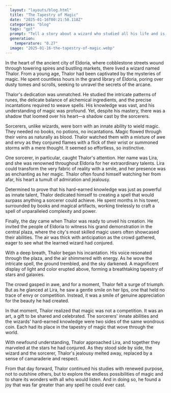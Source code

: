 ```yaml
---
  layout: "layouts/blog.html"
  title: "The Tapestry of Magic"
  date: "2025-01-16T00:21:50.118Z"
  categories: "blog"
  tags: "gpt"
  prompt: "Tell a story about a wizard who studied all his life and is very jealous of sorcerers who can easily do magic without the need to comprehend it."
  generation: 
    temperature: "0.27"
  image: "2025-01-16-the-tapestry-of-magic.webp"
---
```

In the heart of the ancient city of Eldoria, where cobblestone streets wound through towering spires and bustling markets, there lived a wizard named Thalor. From a young age, Thalor had been captivated by the mysteries of magic. He spent countless hours in the grand library of Eldoria, poring over dusty tomes and scrolls, seeking to unravel the secrets of the arcane.

Thalor's dedication was unmatched. He studied the intricate patterns of runes, the delicate balance of alchemical ingredients, and the precise incantations required to weave spells. His knowledge was vast, and his understanding of magic was profound. Yet, despite his mastery, there was a shadow that loomed over his heart—a shadow cast by the sorcerers.

Sorcerers, unlike wizards, were born with an innate ability to wield magic. They needed no books, no potions, no incantations. Magic flowed through their veins as naturally as blood. Thalor watched them with a mixture of awe and envy as they conjured flames with a flick of their wrist or summoned storms with a mere thought. It seemed so effortless, so instinctive.

One sorcerer, in particular, caught Thalor's attention. Her name was Lira, and she was renowned throughout Eldoria for her extraordinary talents. Lira could transform the very fabric of reality with a smile, and her presence was as enchanting as her magic. Thalor often found himself watching her from afar, his heart a tumult of admiration and jealousy.

Determined to prove that his hard-earned knowledge was just as powerful as innate talent, Thalor dedicated himself to creating a spell that would surpass anything a sorcerer could achieve. He spent months in his tower, surrounded by books and magical artifacts, working tirelessly to craft a spell of unparalleled complexity and power.

Finally, the day came when Thalor was ready to unveil his creation. He invited the people of Eldoria to witness his grand demonstration in the central plaza, where the city's most skilled magic users often showcased their abilities. The air was thick with anticipation as the crowd gathered, eager to see what the learned wizard had conjured.

With a deep breath, Thalor began his incantation. His voice resonated through the plaza, and the air shimmered with energy. As he wove the intricate spell, the ground trembled, and the sky darkened. A magnificent display of light and color erupted above, forming a breathtaking tapestry of stars and galaxies.

The crowd gasped in awe, and for a moment, Thalor felt a surge of triumph. But as he glanced at Lira, he saw a gentle smile on her lips, one that held no trace of envy or competition. Instead, it was a smile of genuine appreciation for the beauty he had created.

In that moment, Thalor realized that magic was not a competition. It was an art, a gift to be shared and celebrated. The sorcerers' innate abilities and the wizards' hard-earned knowledge were two sides of the same wondrous coin. Each had its place in the tapestry of magic that wove through the world.

With newfound understanding, Thalor approached Lira, and together they marveled at the stars he had conjured. As they stood side by side, the wizard and the sorcerer, Thalor's jealousy melted away, replaced by a sense of camaraderie and respect.

From that day forward, Thalor continued his studies with renewed purpose, not to outshine others, but to explore the endless possibilities of magic and to share its wonders with all who would listen. And in doing so, he found a joy that was far greater than any spell he could ever cast.
